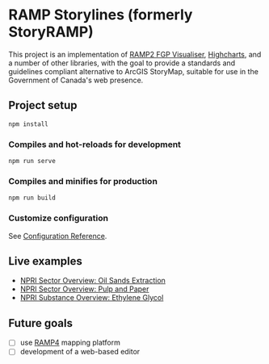 # RAMP Storylines (formerly StoryRAMP)

This project is an implementation of [RAMP2 FGP Visualiser](https://github.com/fgpv-vpgf/fgpv-vpgf), [Highcharts](https://www.highcharts.com/), and a number of other libraries, with the goal to provide a standards and guidelines compliant alternative to ArcGIS StoryMap, suitable for use in the Government of Canada's web presence. 

## Project setup

```
npm install
```

### Compiles and hot-reloads for development

```
npm run serve
```

### Compiles and minifies for production

```
npm run build
```

### Customize configuration

See [Configuration Reference](https://cli.vuejs.org/config/).

## Live examples

- [NPRI Sector Overview: Oil Sands Extraction](https://environmental-maps.canada.ca/RAMP-Storylines/index-ca-en.html#/en/410b88da-0ed1-4749-903f-5e76c24e2e5f)
- [NPRI Sector Overview: Pulp and Paper](https://environmental-maps.canada.ca/RAMP-Storylines/index-ca-en.html#/en/f6f7baf4-cccb-4521-a037-b4691b0f0d49)
- [NPRI Substance Overview: Ethylene Glycol](https://environmental-maps.canada.ca/RAMP-Storylines/index-ca-en.html#/en/ea24000c-7dc3-49a9-baac-c55d28dcaeb9)

## Future goals

- [ ] use [RAMP4](https://github.com/ramp4-pcar4/ramp4-pcar4) mapping platform
- [ ] development of a web-based editor
